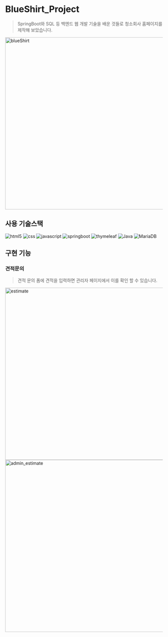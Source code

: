 # BlueShirt_Project
> SpringBoot와 SQL 등 백엔드 웹 개발 기술을 배운 것들로
> 청소회사 홈페이지를 제작해 보았습니다. 

<img alt="blueShirt" src="https://github.com/mollani0704/blueShirt/assets/72548305/4fce068c-aa06-4627-bc50-628af9fbfd6f" width="550">

## 사용 기술스택
<p>
  <img alt="html5" src="https://img.shields.io/badge/-html5-F44336?style=flat-square&logo=html5&logoColor=white" />
  <img alt="css" src="https://img.shields.io/badge/-css-03A9F4?style=flat-square&logo=css3&logoColor=white" />
  <img alt="javascript" src="https://img.shields.io/badge/-javascript-FFEB3B?style=flat-square&logo=javascript&logoColor=white" />
  <img alt="springboot" src="https://img.shields.io/badge/-springboot-13aa52?style=flat-square&logo=springboot&logoColor=white" />
  <img alt="thymeleaf" src="https://img.shields.io/badge/-thymeleaf-13aa52?style=flat-square&logo=thymeleaf&logoColor=white" />
  <img alt="Java" src="https://img.shields.io/badge/-java-007396?style=flat-square&logo=java&logoColor=white" />
  <img alt="MariaDB" src="https://img.shields.io/badge/-mariadb-42A5F5?style=flat-square&logo=mariadb&logoColor=white" />
</p>

## 구현 기능
### 견적문의
> 견적 문의 폼에 견적을 입력하면 관리자 페이지에서 이를 확인 할 수 있습니다.
<img alt="estimate" src="https://github.com/mollani0704/blueShirt/assets/72548305/e13585ef-7e22-4098-af52-9ca083e690f1" width="550"/>
<img alt="admin_estimate" src="https://github.com/mollani0704/blueShirt/assets/72548305/752f0399-66d5-4c8d-9af5-7f367e456603" width="550"/>

